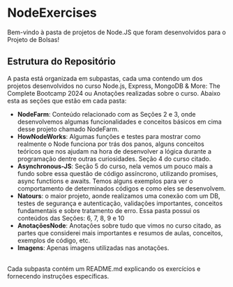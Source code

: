 # NodeExercises

Bem-vindo à pasta de projetos de Node.JS que foram desenvolvidos para o Projeto de Bolsas!

## Estrutura do Repositório

A pasta está organizada em subpastas, cada uma contendo um dos projetos desenvolvidos no curso Node.js, Express, MongoDB & More: The Complete Bootcamp 2024 ou Anotações realizadas sobre o curso. Abaixo esta as seções que estão em cada pasta:

- **NodeFarm**: Conteúdo relacionado com as Seções 2 e 3, onde desenvolvemos algumas funcionalidades e conceitos básicos em cima desse projeto chamado NodeFarm.
- **HowNodeWorks**: Algumas funções e testes para mostrar como realmente o Node funciona por trás dos panos, alguns conceitos teóricos que nos ajudam na hora de desenvolver a lógica durante a programação dentre outras curiosidades. Seção 4 do curso citado.
- **Asynchronous-JS**: Seção 5 do curso, nela vemos um pouco mais a fundo sobre essa questão de código assíncrono, utilizando promises, async functions e awaits. Temos alguns exemplos para ver o comportamento de determinados códigos e como eles se desenvolvem.
- **Natours**: o maior projeto, aonde realizamos uma conexão com um DB, testes de segurança e autenticação, validações importantes, conceitos fundamentais e sobre tratamento de erro. Essa pasta possui os conteúdos das Seções: 6, 7, 8, 9 e 10
- **AnotaçõesNode**: Anotações sobre tudo que vimos no curso citado, as partes que considerei mais importantes e resumos de aulas, conceitos, exemplos de código, etc.
- **Imagens**: Apenas imagens utilizadas nas anotações.

\
Cada subpasta contém um README.md explicando os exercícios e fornecendo instruções específicas.
